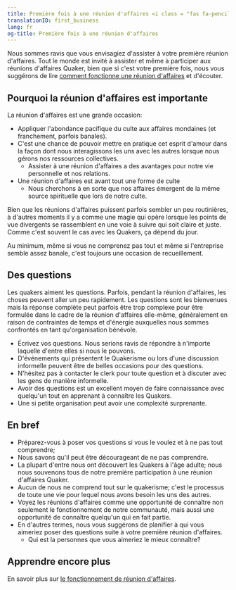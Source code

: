 ```yaml
---
title: Première fois à une réunion d'affaires <i class = "fas fa-pencil-alt fa-fw color-1-dark-text"> </i>
translationID: first_business
lang: fr
og-title: Première fois à une réunion d'affaires
---
```

Nous sommes ravis que vous envisagiez d'assister à votre première réunion d'affaires. Tout le monde est invité à assister et même à participer aux réunions d'affaires Quaker, bien que si c'est votre première fois, nous vous suggérons de lire [comment fonctionne une réunion d'affaires](/nouveau/affaires) et d'écouter.

## Pourquoi la réunion d'affaires est importante
La réunion d'affaires est une grande occasion:
* Appliquer l'abondance pacifique du culte aux affaires mondaines (et franchement, parfois banales).
* C'est une chance de pouvoir mettre en pratique cet esprit d'amour dans la façon dont nous interagissons les uns avec les autres lorsque nous gérons nos ressources collectives.
  * Assister à une réunion d'affaires a des avantages pour notre vie personnelle et nos relations.
* Une réunion d'affaires est avant tout une forme de culte
  * Nous cherchons à en sorte que nos affaires émergent de la même source spirituelle que lors de notre culte.

Bien que les réunions d'affaires puissent parfois sembler un peu routinières, à d'autres moments il y a comme une magie qui opère lorsque les points de vue divergents se rassemblent en une voie à suivre qui soit claire et juste. Comme c'est souvent le cas avec les Quakers, ça dépend du jour.

Au minimum, même si vous ne comprenez pas tout et même si l'entreprise semble assez banale, c'est toujours une occasion de recueillement.

## Des questions

Les quakers aiment les questions. Parfois, pendant la réunion d'affaires, les choses peuvent aller un peu rapidement. Les questions sont les bienvenues mais la réponse complète peut parfois être trop complexe pour être formulée dans le cadre de la réunion d'affaires elle-même, généralement en raison de contraintes de temps et d'énergie auxquelles nous sommes confrontés en tant qu'organisation bénévole.
* Écrivez vos questions. Nous serions ravis de répondre à n'importe laquelle d'entre elles si nous le pouvons.
* D'événements qui présentent le Quakerisme ou lors d'une discussion informelle peuvent être de belles occasions pour des questions.
* N'hésitez pas à contacter le clerk pour toute question et à discuter avec les gens de manière informelle.
* Avoir des questions est un excellent moyen de faire connaissance avec quelqu'un tout en apprenant à connaître les Quakers.
* Une si petite organisation peut avoir une complexité surprenante.

## En bref
* Préparez-vous à poser vos questions si vous le voulez et à ne pas tout comprendre;
* Nous savons qu'il peut être décourageant de ne pas comprendre.
* La plupart d'entre nous ont découvert les Quakers à l'âge adulte; nous nous souvenons tous de notre première participation à une réunion d'affaires Quaker.
* Aucun de nous ne comprend tout sur le quakerisme; c'est le processus de toute une vie pour lequel nous avons besoin les uns des autres.
* Voyez les réunions d'affaires comme une opportunité de connaître non seulement le fonctionnement de notre communauté, mais aussi une opportunité de connaître quelqu'un qui en fait partie.
* En d'autres termes, nous vous suggérons de planifier à qui vous aimeriez poser des questions suite à votre première réunion d'affaires.
  * Qui est la personnes que vous aimeriez le mieux connaître?

## Apprendre encore plus
En savoir plus sur [le fonctionnement de réunion d'affaires](/nouveau/affaires).
